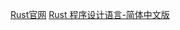 [Rust官网](https://www.rust-lang.org/zh-CN/)
[Rust 程序设计语言-简体中文版](https://kaisery.github.io/trpl-zh-cn/title-page.html)